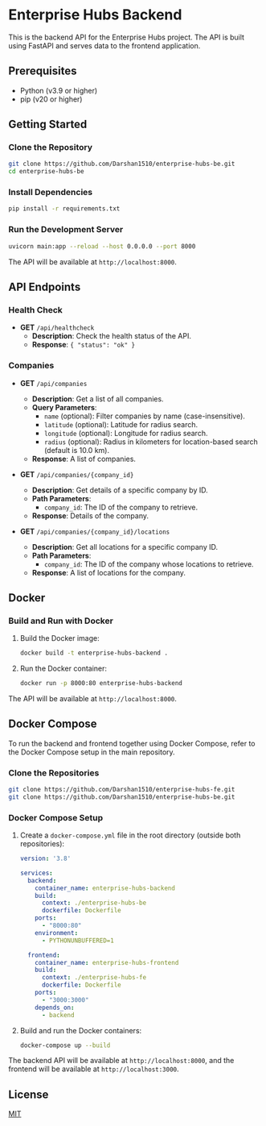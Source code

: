 # Enterprise Hubs Backend

This is the backend API for the Enterprise Hubs project. The API is built using FastAPI and serves data to the frontend application.

## Prerequisites

- Python (v3.9 or higher)
- pip (v20 or higher)

## Getting Started

### Clone the Repository

```bash
git clone https://github.com/Darshan1510/enterprise-hubs-be.git
cd enterprise-hubs-be
```

### Install Dependencies

```bash
pip install -r requirements.txt
```

### Run the Development Server

```bash
uvicorn main:app --reload --host 0.0.0.0 --port 8000
```

The API will be available at `http://localhost:8000`.

## API Endpoints

### Health Check

- **GET** `/api/healthcheck`
  - **Description**: Check the health status of the API.
  - **Response**: `{ "status": "ok" }`

### Companies

- **GET** `/api/companies`
  - **Description**: Get a list of all companies.
  - **Query Parameters**:
    - `name` (optional): Filter companies by name (case-insensitive).
    - `latitude` (optional): Latitude for radius search.
    - `longitude` (optional): Longitude for radius search.
    - `radius` (optional): Radius in kilometers for location-based search (default is 10.0 km).
  - **Response**: A list of companies.

- **GET** `/api/companies/{company_id}`
  - **Description**: Get details of a specific company by ID.
  - **Path Parameters**:
    - `company_id`: The ID of the company to retrieve.
  - **Response**: Details of the company.

- **GET** `/api/companies/{company_id}/locations`
  - **Description**: Get all locations for a specific company ID.
  - **Path Parameters**:
    - `company_id`: The ID of the company whose locations to retrieve.
  - **Response**: A list of locations for the company.

## Docker

### Build and Run with Docker

1. Build the Docker image:

   ```bash
   docker build -t enterprise-hubs-backend .
   ```

2. Run the Docker container:

   ```bash
   docker run -p 8000:80 enterprise-hubs-backend
   ```

The API will be available at `http://localhost:8000`.

## Docker Compose

To run the backend and frontend together using Docker Compose, refer to the Docker Compose setup in the main repository.

### Clone the Repositories

```bash
git clone https://github.com/Darshan1510/enterprise-hubs-fe.git
git clone https://github.com/Darshan1510/enterprise-hubs-be.git
```

### Docker Compose Setup

1. Create a `docker-compose.yml` file in the root directory (outside both repositories):

   ```yaml
   version: '3.8'

   services:
     backend:
       container_name: enterprise-hubs-backend
       build:
         context: ./enterprise-hubs-be
         dockerfile: Dockerfile
       ports:
         - "8000:80"
       environment:
         - PYTHONUNBUFFERED=1

     frontend:
       container_name: enterprise-hubs-frontend
       build:
         context: ./enterprise-hubs-fe
         dockerfile: Dockerfile
       ports:
         - "3000:3000"
       depends_on:
         - backend
   ```

2. Build and run the Docker containers:

   ```bash
   docker-compose up --build
   ```

The backend API will be available at `http://localhost:8000`, and the frontend will be available at `http://localhost:3000`.

## License

[MIT](LICENSE)
